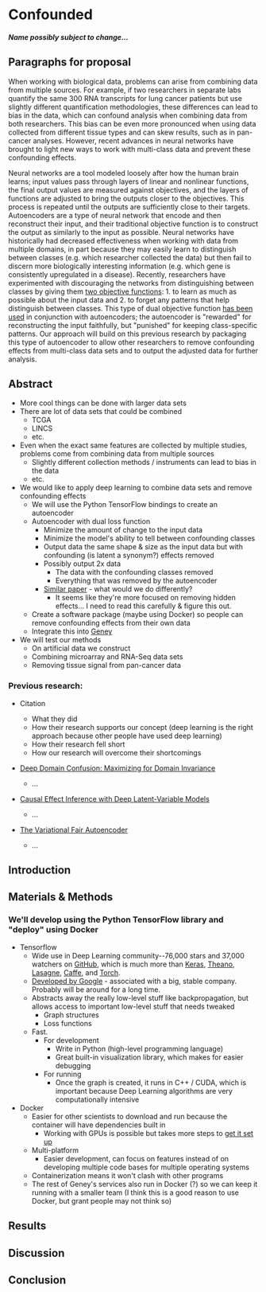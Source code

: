 # Confounded

##### Name possibly subject to change...

## Paragraphs for proposal

When working with biological data, problems can arise from combining data from multiple sources. For example, if two researchers in separate labs quantify the same 300 RNA transcripts for lung cancer patients but use slightly different quantification methodologies, these differences can lead to bias in the data, which can confound analysis when combining data from both researchers.  This bias can be even more pronounced when using data collected from different tissue types and can skew results, such as in pan-cancer analyses.  However, recent advances in neural networks have brought to light new ways to work with multi-class data and prevent these confounding effects.

Neural networks are a tool modeled loosely after how the human brain learns; input values pass through layers of linear and nonlinear functions, the final output values are measured against objectives, and the layers of functions are adjusted to bring the outputs closer to the objectives.  This process is repeated until the outputs are sufficiently close to their targets.  Autoencoders are a type of neural network that encode and then reconstruct their input, and their traditional objective function is to construct the output as similarly to the input as possible.  Neural networks have historically had decreased effectiveness when working with data from multiple domains, in part because they may easily learn to distinguish between classes (e.g. which researcher collected the data) but then fail to discern more biologically interesting information (e.g. which gene is consistently upregulated in a disease).  Recently, researchers have experimented with discouraging the networks from distinguishing between classes by giving them [two objective functions](https://arxiv.org/pdf/1412.3474v1.pdf):  1. to learn as much as possible about the input data and 2. to forget any patterns that help distinguish between classes.  This type of dual objective function [has been used](https://arxiv.org/pdf/1511.00830.pdf) in conjunction with autoencoders; the autoencoder is "rewarded" for reconstructing the input faithfully, but "punished" for keeping class-specific patterns.  Our approach will build on this previous research by packaging this type of autoencoder to allow other researchers to remove confounding effects from multi-class data sets and to output the adjusted data for further analysis.

## Abstract

- More cool things can be done with larger data sets
- There are lot of data sets that could be combined
    - TCGA
    - LINCS
    - etc.
- Even when the exact same features are collected by multiple studies, problems come from combining data from multiple sources
    - Slightly different collection methods / instruments can lead to bias in the data
    - etc.
- We would like to apply deep learning to combine data sets and remove confounding effects
    - We will use the Python TensorFlow bindings to create an autoencoder
    - Autoencoder with dual loss function
        - Minimize the amount of change to the input data
        - Minimize the model's ability to tell between confounding classes
        - Output data the same shape & size as the input data but with confounding (is latent a synonym?) effects removed
        - Possibly output 2x data
            - The data with the confounding classes removed
            - Everything that was removed by the autoencoder
        - [Similar paper](https://arxiv.org/pdf/1705.08821.pdf) - what would we do differently?
            - It seems like they're more focused on removing hidden effects... I need to read this carefully & figure this out.
    - Create a software package (maybe using Docker) so people can remove confounding effects from their own data
    - Integrate this into [Geney](https://github.com/srp33/Geney)
- We will test our methods
    - On artificial data we construct
    - Combining microarray and RNA-Seq data sets
    - Removing tissue signal from pan-cancer data


### Previous research:

- Citation
    - What they did
    - How their research supports our concept (deep learning is the right approach because other people have used deep learning)
    - How their research fell short 
    - How our research will overcome their shortcomings

- [Deep Domain Confusion: Maximizing for Domain Invariance](https://arxiv.org/abs/1412.3474v1)
    - ...
- [Causal Effect Inference with Deep Latent-Variable Models](https://arxiv.org/pdf/1705.08821.pdf)
    - ...
- [The Variational Fair Autoencoder](https://arxiv.org/pdf/1511.00830.pdf)
    - ...


## Introduction

## Materials & Methods

### We'll develop using the Python TensorFlow library and "deploy" using Docker

- Tensorflow
    - Wide use in Deep Learning community--76,000 stars and 37,000 watchers on [GitHub](https://github.com/tensorflow/tensorflow), which is much more than [Keras](https://github.com/fchollet/keras), [Theano](https://github.com/Theano/Theano), [Lasagne](https://github.com/Lasagne/Lasagne), [Caffe](https://github.com/BVLC/caffe), and [Torch](https://github.com/torch/torch7).
    - [Developed by Google](https://www.tensorflow.org/) - associated with a big, stable company.  Probably will be around for a long time.
    - Abstracts away the really low-level stuff like backpropagation, but allows access to important low-level stuff that needs tweaked
        - Graph structures
        - Loss functions
    - Fast.
        - For development
            - Write in Python (high-level programming language)
            - Great built-in visualization library, which makes for easier debugging
        - For running
            - Once the graph is created, it runs in C++ / CUDA, which is important because Deep Learning algorithms are very computationally intensive
- Docker
    - Easier for other scientists to download and run because the container will have dependencies built in
        - Working with GPUs is possible but takes more steps to [get it set up](https://medium.com/@gooshan/for-those-who-had-trouble-in-past-months-of-getting-google-s-tensorflow-to-work-inside-a-docker-9ec7a4df945b)
    - Multi-platform
        - Easier development, can focus on features instead of on developing multiple code bases for multiple operating systems
    - Containerization means it won't clash with other programs 
    - The rest of Geney's services also run in Docker (?) so we can keep it running with a smaller team (I think this is a good reason to use Docker, but grant people may not think so)

## Results

## Discussion

## Conclusion